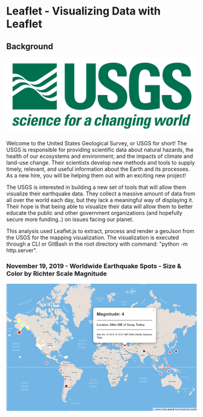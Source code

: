 # Leaflet - Visualizing Data with Leaflet

## Background

![1-Logo](Images/1-Logo.png)

Welcome to the United States Geological Survey, or USGS for short! The USGS is responsible for providing scientific data about natural hazards, the health of our ecosystems and environment; and the impacts of climate and land-use change. Their scientists develop new methods and tools to supply timely, relevant, and useful information about the Earth and its processes. As a new hire, you will be helping them out with an exciting new project!

The USGS is interested in building a new set of tools that will allow them visualize their earthquake data. They collect a massive amount of data from all over the world each day, but they lack a meaningful way of displaying it. Their hope is that being able to visualize their data will allow them to better educate the public and other government organizations (and hopefully secure more funding..) on issues facing our planet.

This analysis used Leaflet.js to extract, process and render a geoJson from the USGS for the mapping visualization. 
The visualization is executed through a CLI or GitBash in the root directory with command: "python -m http.server".

### November 19, 2019 - Worldwide Earthquake Spots - Size & Color by Richter Scale Magnitude

![Screenshot](Images/19NovScreenshot.PNG)

